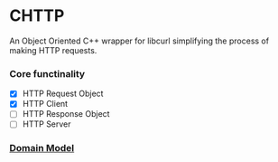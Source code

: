 # CHTTP

An Object Oriented C++ wrapper for libcurl simplifying the process of making HTTP requests.

### Core functinality
- [x] HTTP Request Object
- [x] HTTP Client
- [ ] HTTP Response Object
- [ ] HTTP Server

### [Domain Model](docs/DM.puml)